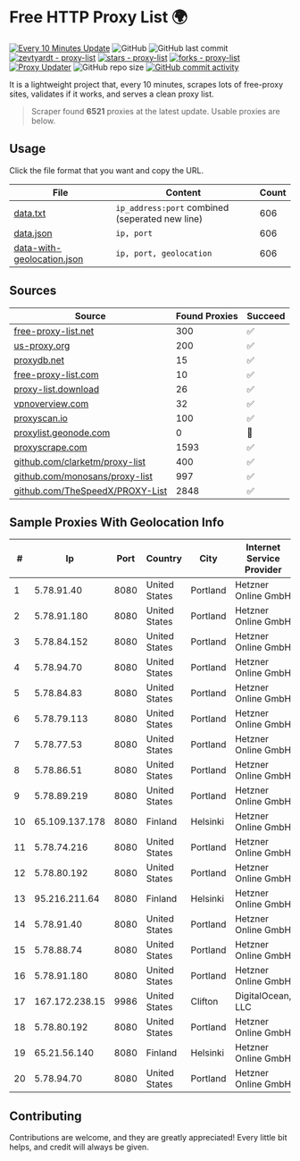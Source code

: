 
# Free HTTP Proxy List 🌍

[![Every 10 Minutes Update](https://github.com/mertguvencli/http-proxy-list/actions/workflows/main.yml/badge.svg?branch=main)](https://github.com/mertguvencli/http-proxy-list/actions/workflows/main.yml)
![GitHub](https://img.shields.io/github/license/mertguvencli/http-proxy-list)
![GitHub last commit](https://img.shields.io/github/last-commit/mertguvencli/http-proxy-list)
[![zevtyardt - proxy-list](https://img.shields.io/static/v1?label=zevtyardt&message=proxy-list&color=blue&logo=github)](https://github.com/zevtyardt/proxy-list "Go to GitHub repo")
[![stars - proxy-list](https://img.shields.io/github/stars/zevtyardt/proxy-list?style=social)](https://github.com/zevtyardt/proxy-list)
[![forks - proxy-list](https://img.shields.io/github/forks/zevtyardt/proxy-list?style=social)](https://github.com/zevtyardt/proxy-list)
[![Proxy Updater](https://github.com/zevtyardt/proxy-list/workflows/Proxy%20Updater/badge.svg)](https://github.com/zevtyardt/proxy-list/actions?query=workflow:"Proxy+Updater")
![GitHub repo size](https://img.shields.io/github/repo-size/zevtyardt/proxy-list)
[![GitHub commit activity](https://img.shields.io/github/commit-activity/m/zevtyardt/proxy-list?logo=commits)](https://github.com/zevtyardt/proxy-list/commits/main)

It is a lightweight project that, every 10 minutes, scrapes lots of free-proxy sites, validates if it works, and serves a clean proxy list.

> Scraper found **6521** proxies at the latest update. Usable proxies are below.

## Usage

Click the file format that you want and copy the URL.

|File|Content|Count|
|----|-------|-----|
|[data.txt](https://raw.githubusercontent.com/mertguvencli/http-proxy-list/main/proxy-list/data.txt)|`ip_address:port` combined (seperated new line)|606|
|[data.json](https://raw.githubusercontent.com/mertguvencli/http-proxy-list/main/proxy-list/data.json)|`ip, port`|606|
|[data-with-geolocation.json](https://raw.githubusercontent.com/mertguvencli/http-proxy-list/main/proxy-list/data-with-geolocation.json)|`ip, port, geolocation`|606|

## Sources

|Source|Found Proxies|Succeed|
|------|-------------|-------|
|[free-proxy-list.net](https://free-proxy-list.net)|300|✅|
|[us-proxy.org](https://www.us-proxy.org)|200|✅|
|[proxydb.net](http://proxydb.net)|15|✅|
|[free-proxy-list.com](https://free-proxy-list.com/?page=&port=&type%5B%5D=http&type%5B%5D=https&up_time=0&search=Search)|10|✅|
|[proxy-list.download](https://www.proxy-list.download/HTTP)|26|✅|
|[vpnoverview.com](https://vpnoverview.com/privacy/anonymous-browsing/free-proxy-servers)|32|✅|
|[proxyscan.io](https://www.proxyscan.io)|100|✅|
|[proxylist.geonode.com](https://proxylist.geonode.com/api/proxy-list?limit=300&page=1&sort_by=lastChecked&sort_type=desc&protocols=http,https)|0|🚫|
|[proxyscrape.com](https://api.proxyscrape.com/v2/?request=displayproxies&protocol=http&timeout=10000&country=all&ssl=all&anonymity=all)|1593|✅|
|[github.com/clarketm/proxy-list](https://raw.githubusercontent.com/clarketm/proxy-list/master/proxy-list-raw.txt)|400|✅|
|[github.com/monosans/proxy-list](https://raw.githubusercontent.com/monosans/proxy-list/main/proxies/http.txt)|997|✅|
|[github.com/TheSpeedX/PROXY-List](https://raw.githubusercontent.com/TheSpeedX/PROXY-List/master/http.txt)|2848|✅|


## Sample Proxies With Geolocation Info

|#|Ip|Port|Country|City|Internet Service Provider|
|-|--|----|-------|----|-------------------------|
|1|5.78.91.40|8080|United States|Portland|Hetzner Online GmbH|
|2|5.78.91.180|8080|United States|Portland|Hetzner Online GmbH|
|3|5.78.84.152|8080|United States|Portland|Hetzner Online GmbH|
|4|5.78.94.70|8080|United States|Portland|Hetzner Online GmbH|
|5|5.78.84.83|8080|United States|Portland|Hetzner Online GmbH|
|6|5.78.79.113|8080|United States|Portland|Hetzner Online GmbH|
|7|5.78.77.53|8080|United States|Portland|Hetzner Online GmbH|
|8|5.78.86.51|8080|United States|Portland|Hetzner Online GmbH|
|9|5.78.89.219|8080|United States|Portland|Hetzner Online GmbH|
|10|65.109.137.178|8080|Finland|Helsinki|Hetzner Online GmbH|
|11|5.78.74.216|8080|United States|Portland|Hetzner Online GmbH|
|12|5.78.80.192|8080|United States|Portland|Hetzner Online GmbH|
|13|95.216.211.64|8080|Finland|Helsinki|Hetzner Online GmbH|
|14|5.78.91.40|8080|United States|Portland|Hetzner Online GmbH|
|15|5.78.88.74|8080|United States|Portland|Hetzner Online GmbH|
|16|5.78.91.180|8080|United States|Portland|Hetzner Online GmbH|
|17|167.172.238.15|9986|United States|Clifton|DigitalOcean, LLC|
|18|5.78.80.192|8080|United States|Portland|Hetzner Online GmbH|
|19|65.21.56.140|8080|Finland|Helsinki|Hetzner Online GmbH|
|20|5.78.94.70|8080|United States|Portland|Hetzner Online GmbH|



## Contributing

Contributions are welcome, and they are greatly appreciated! Every
little bit helps, and credit will always be given.

